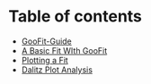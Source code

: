 # Table of contents

* [GooFit-Guide](README.md)
* [A Basic Fit WIth GooFit](a-basic-fit-with-goofit.md)
* [Plotting a Fit](plotting-a-fit.md)
* [Dalitz Plot Analysis](untitled-1.md)

